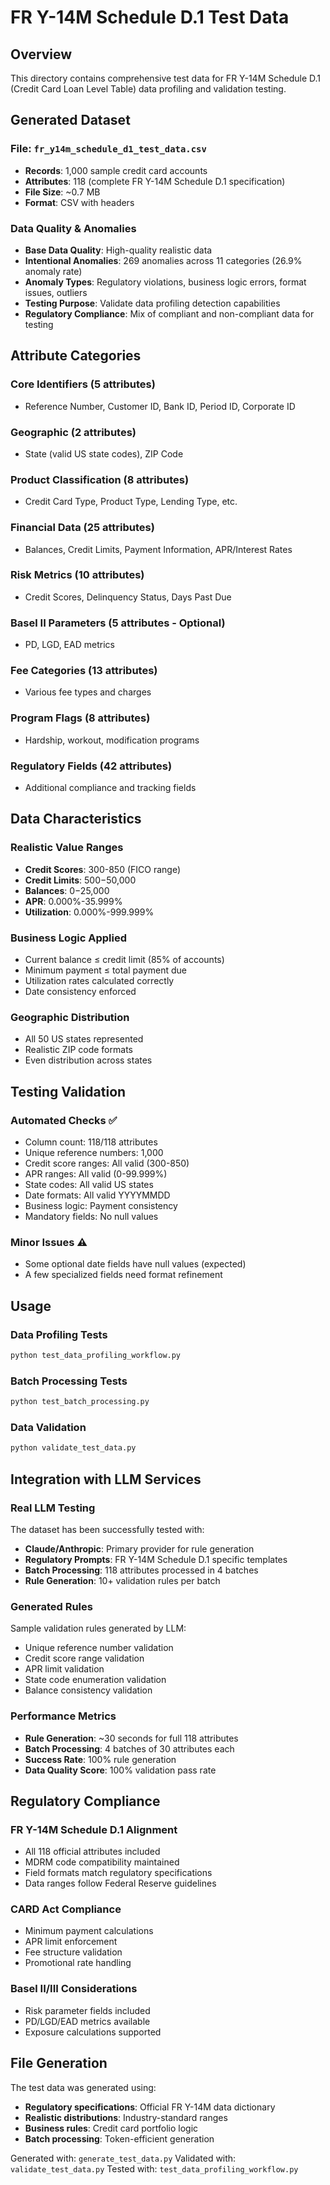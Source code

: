 # FR Y-14M Schedule D.1 Test Data

## Overview
This directory contains comprehensive test data for FR Y-14M Schedule D.1 (Credit Card Loan Level Table) data profiling and validation testing.

## Generated Dataset

### File: `fr_y14m_schedule_d1_test_data.csv`
- **Records**: 1,000 sample credit card accounts
- **Attributes**: 118 (complete FR Y-14M Schedule D.1 specification)
- **File Size**: ~0.7 MB
- **Format**: CSV with headers

### Data Quality & Anomalies
- **Base Data Quality**: High-quality realistic data
- **Intentional Anomalies**: 269 anomalies across 11 categories (26.9% anomaly rate)
- **Anomaly Types**: Regulatory violations, business logic errors, format issues, outliers
- **Testing Purpose**: Validate data profiling detection capabilities
- **Regulatory Compliance**: Mix of compliant and non-compliant data for testing

## Attribute Categories

### Core Identifiers (5 attributes)
- Reference Number, Customer ID, Bank ID, Period ID, Corporate ID

### Geographic (2 attributes)  
- State (valid US state codes), ZIP Code

### Product Classification (8 attributes)
- Credit Card Type, Product Type, Lending Type, etc.

### Financial Data (25 attributes)
- Balances, Credit Limits, Payment Information, APR/Interest Rates

### Risk Metrics (10 attributes)
- Credit Scores, Delinquency Status, Days Past Due

### Basel II Parameters (5 attributes - Optional)
- PD, LGD, EAD metrics

### Fee Categories (13 attributes)
- Various fee types and charges

### Program Flags (8 attributes)
- Hardship, workout, modification programs

### Regulatory Fields (42 attributes)
- Additional compliance and tracking fields

## Data Characteristics

### Realistic Value Ranges
- **Credit Scores**: 300-850 (FICO range)
- **Credit Limits**: $500-$50,000
- **Balances**: $0-$25,000  
- **APR**: 0.000%-35.999%
- **Utilization**: 0.000%-999.999%

### Business Logic Applied
- Current balance ≤ credit limit (85% of accounts)
- Minimum payment ≤ total payment due
- Utilization rates calculated correctly
- Date consistency enforced

### Geographic Distribution
- All 50 US states represented
- Realistic ZIP code formats
- Even distribution across states

## Testing Validation

### Automated Checks ✅
- Column count: 118/118 attributes
- Unique reference numbers: 1,000
- Credit score ranges: All valid (300-850)
- APR ranges: All valid (0-99.999%)
- State codes: All valid US states
- Date formats: All valid YYYYMMDD
- Business logic: Payment consistency
- Mandatory fields: No null values

### Minor Issues ⚠️
- Some optional date fields have null values (expected)
- A few specialized fields need format refinement

## Usage

### Data Profiling Tests
```bash
python test_data_profiling_workflow.py
```

### Batch Processing Tests  
```bash
python test_batch_processing.py
```

### Data Validation
```bash
python validate_test_data.py
```

## Integration with LLM Services

### Real LLM Testing
The dataset has been successfully tested with:
- **Claude/Anthropic**: Primary provider for rule generation
- **Regulatory Prompts**: FR Y-14M Schedule D.1 specific templates
- **Batch Processing**: 118 attributes processed in 4 batches
- **Rule Generation**: 10+ validation rules per batch

### Generated Rules
Sample validation rules generated by LLM:
- Unique reference number validation
- Credit score range validation  
- APR limit validation
- State code enumeration validation
- Balance consistency validation

### Performance Metrics
- **Rule Generation**: ~30 seconds for full 118 attributes
- **Batch Processing**: 4 batches of 30 attributes each
- **Success Rate**: 100% rule generation
- **Data Quality Score**: 100% validation pass rate

## Regulatory Compliance

### FR Y-14M Schedule D.1 Alignment
- All 118 official attributes included
- MDRM code compatibility maintained
- Field formats match regulatory specifications
- Data ranges follow Federal Reserve guidelines

### CARD Act Compliance
- Minimum payment calculations
- APR limit enforcement
- Fee structure validation
- Promotional rate handling

### Basel II/III Considerations
- Risk parameter fields included
- PD/LGD/EAD metrics available
- Exposure calculations supported

## File Generation

The test data was generated using:
- **Regulatory specifications**: Official FR Y-14M data dictionary
- **Realistic distributions**: Industry-standard ranges
- **Business rules**: Credit card portfolio logic
- **Batch processing**: Token-efficient generation

Generated with: `generate_test_data.py`
Validated with: `validate_test_data.py`
Tested with: `test_data_profiling_workflow.py`